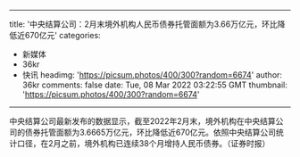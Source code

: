 
---
title: '中央结算公司：2月末境外机构人民币债券托管面额为3.66万亿元，环比降低近670亿元'
categories: 
 - 新媒体
 - 36kr
 - 快讯
headimg: 'https://picsum.photos/400/300?random=6674'
author: 36kr
comments: false
date: Tue, 08 Mar 2022 03:22:55 GMT
thumbnail: 'https://picsum.photos/400/300?random=6674'
---

<div>   
中央结算公司最新发布的数据显示，截至2022年2月末，境外机构在中央结算公司的债券托管面额为3.6665万亿元，环比降低近670亿元。依照中央结算公司统计口径，在2月之前，境外机构已连续38个月增持人民币债券。（证券时报）  
</div>
            